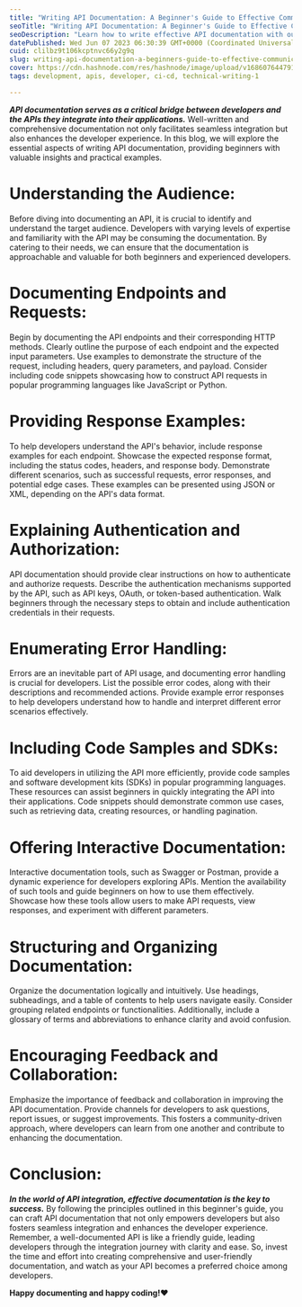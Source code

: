 ```yaml
---
title: "Writing API Documentation: A Beginner's Guide to Effective Communication"
seoTitle: "Writing API Documentation: A Beginner's Guide to Effective Communicati"
seoDescription: "Learn how to write effective API documentation with our beginner's guide. Explore key strategies, examples, and best practices to enhance communication and"
datePublished: Wed Jun 07 2023 06:30:39 GMT+0000 (Coordinated Universal Time)
cuid: clilbz9t106kcptnvc66y2g9q
slug: writing-api-documentation-a-beginners-guide-to-effective-communication
cover: https://cdn.hashnode.com/res/hashnode/image/upload/v1686076447914/b426d0c6-29a9-4338-95ac-71afa5be4bfa.png
tags: development, apis, developer, ci-cd, technical-writing-1

---
```


***API documentation serves as a critical bridge between developers and the APIs they integrate into their applications.*** Well-written and comprehensive documentation not only facilitates seamless integration but also enhances the developer experience. In this blog, we will explore the essential aspects of writing API documentation, providing beginners with valuable insights and practical examples.

# Understanding the Audience:

Before diving into documenting an API, it is crucial to identify and understand the target audience. Developers with varying levels of expertise and familiarity with the API may be consuming the documentation. By catering to their needs, we can ensure that the documentation is approachable and valuable for both beginners and experienced developers.

# Documenting Endpoints and Requests:

Begin by documenting the API endpoints and their corresponding HTTP methods. Clearly outline the purpose of each endpoint and the expected input parameters. Use examples to demonstrate the structure of the request, including headers, query parameters, and payload. Consider including code snippets showcasing how to construct API requests in popular programming languages like JavaScript or Python.

# Providing Response Examples:

To help developers understand the API's behavior, include response examples for each endpoint. Showcase the expected response format, including the status codes, headers, and response body. Demonstrate different scenarios, such as successful requests, error responses, and potential edge cases. These examples can be presented using JSON or XML, depending on the API's data format.

# Explaining Authentication and Authorization:

API documentation should provide clear instructions on how to authenticate and authorize requests. Describe the authentication mechanisms supported by the API, such as API keys, OAuth, or token-based authentication. Walk beginners through the necessary steps to obtain and include authentication credentials in their requests.

# Enumerating Error Handling:

Errors are an inevitable part of API usage, and documenting error handling is crucial for developers. List the possible error codes, along with their descriptions and recommended actions. Provide example error responses to help developers understand how to handle and interpret different error scenarios effectively.

# Including Code Samples and SDKs:

To aid developers in utilizing the API more efficiently, provide code samples and software development kits (SDKs) in popular programming languages. These resources can assist beginners in quickly integrating the API into their applications. Code snippets should demonstrate common use cases, such as retrieving data, creating resources, or handling pagination.

# Offering Interactive Documentation:

Interactive documentation tools, such as Swagger or Postman, provide a dynamic experience for developers exploring APIs. Mention the availability of such tools and guide beginners on how to use them effectively. Showcase how these tools allow users to make API requests, view responses, and experiment with different parameters.

# Structuring and Organizing Documentation:

Organize the documentation logically and intuitively. Use headings, subheadings, and a table of contents to help users navigate easily. Consider grouping related endpoints or functionalities. Additionally, include a glossary of terms and abbreviations to enhance clarity and avoid confusion.

# Encouraging Feedback and Collaboration:

Emphasize the importance of feedback and collaboration in improving the API documentation. Provide channels for developers to ask questions, report issues, or suggest improvements. This fosters a community-driven approach, where developers can learn from one another and contribute to enhancing the documentation.

# Conclusion:

***In the world of API integration, effective documentation is the key to success.*** By following the principles outlined in this beginner's guide, you can craft API documentation that not only empowers developers but also fosters seamless integration and enhances the developer experience. Remember, a well-documented API is like a friendly guide, leading developers through the integration journey with clarity and ease. So, invest the time and effort into creating comprehensive and user-friendly documentation, and watch as your API becomes a preferred choice among developers.

**Happy documenting and happy coding!❤️**